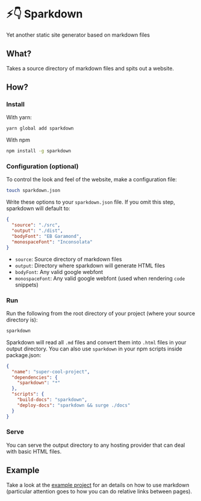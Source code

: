 # :zap::point_down: Sparkdown 

Yet another static site generator based on markdown files

## What?

Takes a source directory of markdown files and spits out a website.

## How?

### Install

With yarn: 

```bash
yarn global add sparkdown
```

With npm

```bash
npm install -g sparkdown
```

### Configuration (optional)

To control the look and feel of the website, make a configuration file:

```bash
touch sparkdown.json
```

Write these options to your `sparkdown.json` file. If you omit this step, sparkdown will default to:

```json
{
  "source": "./src",
  "output": "./dist",
  "bodyFont": "EB Garamond",
  "monospaceFont": "Inconsolata"
}
```

- `source`: Source directory of markdown files
- `output`: Directory where sparkdown will generate HTML files
- `bodyFont`: Any valid google webfont
- `monospaceFont`: Any valid google webfont (used when rendering `code` snippets)

### Run

Run the following from the root directory of your project (where your source directory is):

```bash
sparkdown
```

Sparkdown will read all `.md` files and convert them into `.html` files in your output directory. You can also use `sparkdown` in your npm scripts inside package.json:

```json
{
  "name": "super-cool-project",
  "dependencies": {
    "sparkdown": "*"
  },
  "scripts": {
    "build-docs": "sparkdown",
    "deploy-docs": "sparkdown && surge ./docs"
  }
}
```

### Serve

You can serve the output directory to any hosting provider that can deal with basic HTML files.

## Example

Take a look at the [example project](./example) for an details on how to use markdown (particular attention goes to how you can do relative links between pages).
